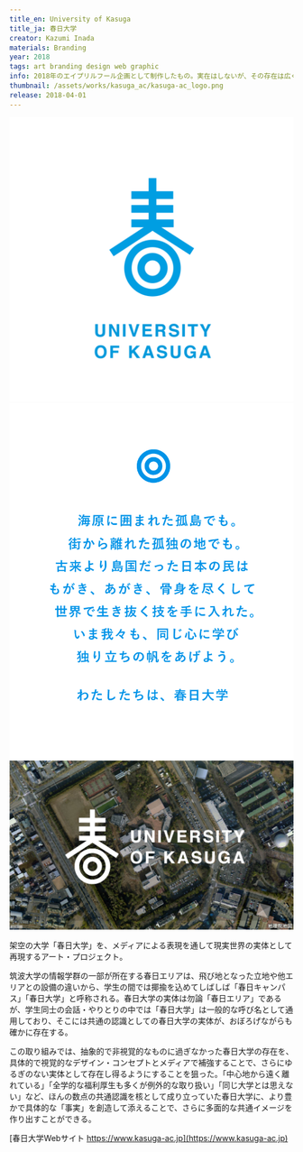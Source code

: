 ```yaml
---
title_en: University of Kasuga
title_ja: 春日大学
creator: Kazumi Inada
materials: Branding
year: 2018
tags: art branding design web graphic
info: 2018年のエイプリルフール企画として制作したもの。実在はしないが、その存在は広く信じられている。
thumbnail: /assets/works/kasuga_ac/kasuga-ac_logo.png
release: 2018-04-01
---
```


![](/assets/works/kasuga_ac/kasuga-ac_logo.png)
![](/assets/works/kasuga_ac/kasuga-ac_message.png)
![](/assets/works/kasuga_ac/kasuga-ac_promo.jpg)

架空の大学「春日大学」を、メディアによる表現を通して現実世界の実体として再現するアート・プロジェクト。

筑波大学の情報学群の一部が所在する春日エリアは、飛び地となった立地や他エリアとの設備の違いから、学生の間では揶揄を込めてしばしば「春日キャンパス」「春日大学」と呼称される。春日大学の実体は勿論「春日エリア」であるが、学生同士の会話・やりとりの中では「春日大学」は一般的な呼び名として通用しており、そこには共通の認識としての春日大学の実体が、おぼろげながらも確かに存在する。

この取り組みでは、抽象的で非視覚的なものに過ぎなかった春日大学の存在を、具体的で視覚的なデザイン・コンセプトとメディアで補強することで、さらにゆるぎのない実体として存在し得るようにすることを狙った。「中心地から遠く離れている」「全学的な福利厚生も多くが例外的な取り扱い」「同じ大学とは思えない」など、ほんの数点の共通認識を核として成り立っていた春日大学に、より豊かで具体的な「事実」を創造して添えることで、さらに多面的な共通イメージを作り出すことができる。

[春日大学Webサイト https://www.kasuga-ac.jp](https://www.kasuga-ac.jp)
